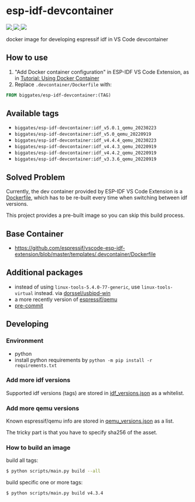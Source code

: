 # esp-idf-devcontainer

[![](https://img.shields.io/docker/pulls/biggates/esp-idf-devcontainer?label=idf_v5.0.1_qemu_20220919) ![](https://img.shields.io/docker/pulls/biggates/esp-idf-devcontainer?label=idf_v4.4.3_qemu_20220919) ![](https://img.shields.io/docker/pulls/biggates/esp-idf-devcontainer?label=idf_v3.3.6_qemu_20220919)](https://hub.docker.com/r/biggates/esp-idf-devcontainer/tags)

docker image for developing espressif idf in VS Code devcontainer

## How to use

1. "Add Docker container configuration" in ESP-IDF VS Code Extension, as in [Tutorial: Using Docker Container](https://github.com/espressif/vscode-esp-idf-extension/blob/master/docs/tutorial/using-docker-container.md)
2. Replace `.devcontainer/Dockerfile` with:

  ```dockerfile
  FROM biggates/esp-idf-devcontainer:(TAG)
  ```

## Available tags

* `biggates/esp-idf-devcontainer:idf_v5.0.1_qemu_20230223`
* `biggates/esp-idf-devcontainer:idf_v5.0_qemu_20220919`
* `biggates/esp-idf-devcontainer:idf_v4.4.4_qemu_20230223`
* `biggates/esp-idf-devcontainer:idf_v4.4.3_qemu_20220919`
* `biggates/esp-idf-devcontainer:idf_v4.4.2_qemu_20220919`
* `biggates/esp-idf-devcontainer:idf_v3.3.6_qemu_20220919`

## Solved Problem

Currently, the dev container provided by ESP-IDF VS Code Extension is a [Dockerfile](https://github.com/espressif/vscode-esp-idf-extension/blob/master/templates/.devcontainer/Dockerfile), which has to be re-built every time when switching between idf versions.

This project provides a pre-built image so you can skip this build process.

## Base Container

* https://github.com/espressif/vscode-esp-idf-extension/blob/master/templates/.devcontainer/Dockerfile

## Additional packages

* instead of using `linux-tools-5.4.0-77-generic`, use `linux-tools-virtual` instead. via [dorssel/usbipd-win](https://github.com/dorssel/usbipd-win/wiki/WSL-support#usbip-client-tools)
* a more recently version of [espressif/qemu](https://github.com/espressif/qemu/)
* [pre-commit](https://pre-commit.com/)

## Developing

### Environment

* python
* install python requirements by `python -m pip install -r requirements.txt`

### Add more idf versions

Supported idf versions (tags) are stored in [idf_versions.json](./idf_versions.json) as a whitelist.

### Add more qemu versions

Known espressif/qemu info are stored in [qemu_versions.json](./qemu_versions.json) as a list.

The tricky part is that you have to specify sha256 of the asset.

### How to build an image

build all tags:

```bash
$ python scripts/main.py build --all
```

build specific one or more tags:

```bash
$ python scripts/main.py build v4.3.4
```
